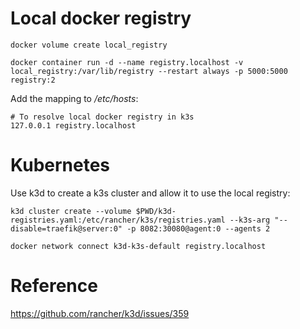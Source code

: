 # Local docker registry
```
docker volume create local_registry
```
```
docker container run -d --name registry.localhost -v local_registry:/var/lib/registry --restart always -p 5000:5000 registry:2
```
Add the mapping to */etc/hosts*:
```
# To resolve local docker registry in k3s
127.0.0.1 registry.localhost
```

# Kubernetes 
Use k3d to create a k3s cluster and allow it to use the local registry:
```
k3d cluster create --volume $PWD/k3d-registries.yaml:/etc/rancher/k3s/registries.yaml --k3s-arg "--disable=traefik@server:0" -p 8082:30080@agent:0 --agents 2
```
```
docker network connect k3d-k3s-default registry.localhost
```

# Reference
https://github.com/rancher/k3d/issues/359